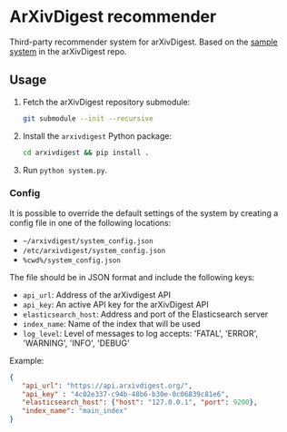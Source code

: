 # ArXivDigest recommender

Third-party recommender system for arXivDigest. Based on the [sample system](https://github.com/iai-group/arXivDigest/tree/master/sample) in the arXivDigest repo.

## Usage

1. Fetch the arXivDigest repository submodule:
   ```sh
   git submodule --init --recursive
   ```
2. Install the `arxivdigest` Python package:
   ```sh
   cd arxivdigest && pip install .
   ```
1. Run `python system.py`.

### Config

It is possible to override the default settings of the system by creating a config file in one of the following locations:
* `~/arxivdigest/system_config.json`
* `/etc/arxivdigest/system_config.json`
* `%cwd%/system_config.json`
 
The file should be in JSON format and include the following keys:   
* `api_url`: Address of the arXivdigest API 
* `api_key`: An active API key for the arXivDigest API
* `elasticsearch_host`: Address and port of the Elasticsearch server
* `index_name`: Name of the index that will be used
* `log_level`: Level of messages to log accepts: 'FATAL', 'ERROR', 'WARNING', 'INFO', 'DEBUG'

Example:

```json
{
   "api_url": "https://api.arxivdigest.org/",
   "api_key" : "4c02e337-c94b-48b6-b30e-0c06839c81e6",
   "elasticsearch_host": {"host": "127.0.0.1", "port": 9200},
   "index_name": "main_index"
}
```
